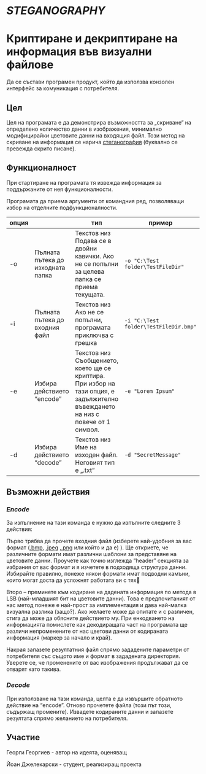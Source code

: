 # ***STEGANOGRAPHY***
# Криптиране и декриптиране на информация във визуални файлове
Да се състави програмен продукт, който да използва конзолен интерфейс за 
комуникация с потребителя.
## Цел
Цел на програмата е да демонстрира възможността за „скриване“ на определено количество данни в изображения, минимално модифицирайки цветовите данни на входящия файл. Този метод на скриване на информация се нарича [стеганография](https://en.wikipedia.org/wiki/Steganography) (буквално се превежда скрито писане).
## Функционалност
При стартиране на програмата тя извежда информация за поддържаните от нея функционалности.

Програмата да приема аргументи от командния ред, позволяващи избор на отделните подфункционалности.

опция |  | тип | пример
--- |--- |--- |--- |
-o | Пълната пътека до изходната папка | Текстов низ <br> Подава се в двойни кавички. Ако не се попълни за целева папка се приема текущата. | `-o "C:\Test folder\TestFileDir"`
-i | Пълната пътека до входния файл | Текстов низ <br> Ако не се попълни, програмата приключва с грешка | `-i "C:\Test folder\TestFileDir.bmp"`
-e | Избира действието “encode” | Текстов низ <br> Съобщението, което ще се криптира. При избор на тази опция, е задължително въвеждането на низ с повече от 1 символ. | `-e "Lorem Ipsum"`
-d | Избира действието “decode” | Текстов низ <br> Име на изходен файл. Неговият тип е „.txt” | `-d "SecretMessage"`

## Възможни действия
### *Encode*
За изпълнение на тази команда е нужно да изпълните следните 3 действия:

Първо трябва да прочете входния файл (изберете най-удобния за вас формат ([.bmp](https://en.wikipedia.org/wiki/BMP_file_format), [.jpeg](https://en.wikipedia.org/wiki/JPEG) ,[.png](https://en.wikipedia.org/wiki/PNG) или който и да е) ). Ще откриете, че различните формати имат различни шаблони за представяне на цветовите данни. Проучете как точно изглежда “header” секцията за избрания от вас формат и я изчетете в подходяща структура данни. Избирайте правилно, понеже някои формати имат подводни камъни, които могат доста да усложнят работата ви с тях

Второ – преминете към кодиране на дадената информация по метода в LSB (най-младшият бит на цветовите данни). Това е предпочитаният от нас метод понеже е най-прост за имплементация и дава най-малка визуална разлика (защо?). Ако желаете може да опитате и с различен, стига да може да обясните действието му. При енкодването на информацията помислете как декодиращата част на програмата ще различи непроменените от нас цветови данни от кодираната информация (маркер за начало и край).

Накрая запазете резултатния файл спрямо зададените параметри от потребителя със същото име и формат в зададената директория. Уверете се, че променените от вас изображения продължават да се отварят като такива.

### *Decode*
При използване на тази команда, целта е да извършите обратното действие на “encode”.  Отново прочетете файла (този път този, съдържащ промените). Извадете кодираните данни и запазете резултата спрямо желанието на потребителя.

## Участие
Георги Георгиев - автор на идеята, оценяващ

Йоан Джелекарски - студент, реализиращ проекта

